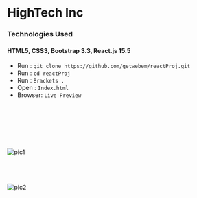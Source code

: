 
# HighTech Inc
### Technologies Used
#### HTML5, CSS3, Bootstrap 3.3, React.js 15.5
 - Run  :  `git clone https://github.com/getwebem/reactProj.git`
 - Run  :  `cd reactProj`
 - Run :  `Brackets .`
 - Open :  `Index.html`
 - Browser:  `Live Preview`  

<br/><br/>
<br/><br/>
<br/><br/>
![pic1]()
<br/><br/>

<br/><br/>
![pic2]()
<br/><br/>